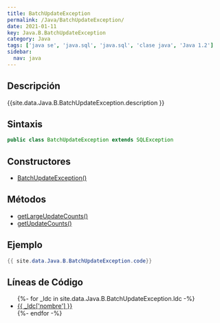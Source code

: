 ```yaml
---
title: BatchUpdateException
permalink: /Java/BatchUpdateException/
date: 2021-01-11
key: Java.B.BatchUpdateException
category: Java
tags: ['java se', 'java.sql', 'java.sql', 'clase java', 'Java 1.2']
sidebar: 
  nav: java
---
```


## Descripción
{{site.data.Java.B.BatchUpdateException.description }}

## Sintaxis
~~~java
public class BatchUpdateException extends SQLException
~~~

## Constructores
* [BatchUpdateException()](/Java/BatchUpdateException/BatchUpdateException/)

## Métodos
* [getLargeUpdateCounts()](/Java/BatchUpdateException/getLargeUpdateCounts/)
* [getUpdateCounts()](/Java/BatchUpdateException/getUpdateCounts/)

## Ejemplo
~~~java
{{ site.data.Java.B.BatchUpdateException.code}}
~~~

## Líneas de Código
<ul>
{%- for _ldc in site.data.Java.B.BatchUpdateException.ldc -%}
   <li>
       <a href="{{_ldc['url'] }}">{{ _ldc['nombre'] }}</a>
   </li>
{%- endfor -%}
</ul>
